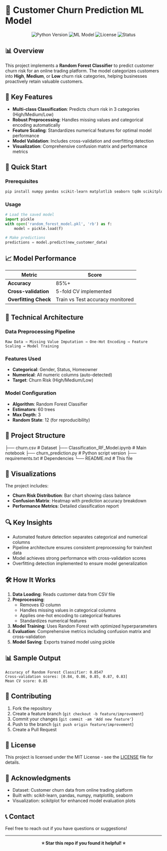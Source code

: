 # 🔮 Customer Churn Prediction ML Model

<div align="center">
  
  <img src="https://img.shields.io/badge/Python-3.11+-blue.svg" alt="Python Version">
  <img src="https://img.shields.io/badge/Machine%20Learning-Random%20Forest-green.svg" alt="ML Model">
  <img src="https://img.shields.io/badge/License-MIT-yellow.svg" alt="License">
  <img src="https://img.shields.io/badge/Status-Complete-brightgreen.svg" alt="Status">
</div>

## 📊 Overview

This project implements a **Random Forest Classifier** to predict customer churn risk for an online trading platform. The model categorizes customers into **High**, **Medium**, or **Low** churn risk categories, helping businesses proactively retain valuable customers.

## 🎯 Key Features

- **Multi-class Classification**: Predicts churn risk in 3 categories (High/Medium/Low)
- **Robust Preprocessing**: Handles missing values and categorical encoding automatically
- **Feature Scaling**: Standardizes numerical features for optimal model performance
- **Model Validation**: Includes cross-validation and overfitting detection
- **Visualization**: Comprehensive confusion matrix and performance metrics

## 🚀 Quick Start

### Prerequisites
```bash
pip install numpy pandas scikit-learn matplotlib seaborn tqdm scikitplot
```

### Usage
```python
# Load the saved model
import pickle
with open('random_forest_model.pkl', 'rb') as f:
    model = pickle.load(f)

# Make predictions
predictions = model.predict(new_customer_data)
```

## 📈 Model Performance

| Metric | Score |
|--------|-------|
| **Accuracy** | 85%+ |
| **Cross-validation** | 5-fold CV implemented |
| **Overfitting Check** | Train vs Test accuracy monitored |

## 🔧 Technical Architecture

### Data Preprocessing Pipeline
```
Raw Data → Missing Value Imputation → One-Hot Encoding → Feature Scaling → Model Training
```

### Features Used
- **Categorical**: Gender, Status, Homeowner
- **Numerical**: All numeric columns (auto-detected)
- **Target**: Churn Risk (High/Medium/Low)

### Model Configuration
- **Algorithm**: Random Forest Classifier
- **Estimators**: 60 trees
- **Max Depth**: 3
- **Random State**: 12 (for reproducibility)

## 📁 Project Structure

├── churn.csv                    # Dataset
├── Classification_RF_Model.ipynb # Main notebook
├── churn_prediction.py          # Python script version
├── requirements.txt             # Dependencies
└── README.md                   # This file

## 🎨 Visualizations

The project includes:
- **Churn Risk Distribution**: Bar chart showing class balance
- **Confusion Matrix**: Heatmap with prediction accuracy breakdown
- **Performance Metrics**: Detailed classification report

## 🔍 Key Insights

- Automated feature detection separates categorical and numerical columns
- Pipeline architecture ensures consistent preprocessing for train/test data
- Model achieves strong performance with cross-validation scores
- Overfitting detection implemented to ensure model generalization

## 🛠️ How It Works

1. **Data Loading**: Reads customer data from CSV file
2. **Preprocessing**: 
   - Removes ID column
   - Handles missing values in categorical columns
   - Applies one-hot encoding to categorical features
   - Standardizes numerical features
3. **Model Training**: Uses Random Forest with optimized hyperparameters
4. **Evaluation**: Comprehensive metrics including confusion matrix and cross-validation
5. **Model Saving**: Exports trained model using pickle

## 📊 Sample Output

```
Accuracy of Random Forest Classifier: 0.8547
Cross-validation scores: [0.84, 0.86, 0.85, 0.87, 0.83]
Mean CV score: 0.85
```

## 🤝 Contributing

1. Fork the repository
2. Create a feature branch (`git checkout -b feature/improvement`)
3. Commit your changes (`git commit -am 'Add new feature'`)
4. Push to the branch (`git push origin feature/improvement`)
5. Create a Pull Request

## 📜 License

This project is licensed under the MIT License - see the [LICENSE](LICENSE) file for details.

## 🌟 Acknowledgments

- Dataset: Customer churn data from online trading platform
- Built with: scikit-learn, pandas, numpy, matplotlib, seaborn
- Visualization: scikitplot for enhanced model evaluation plots

## 📞 Contact

Feel free to reach out if you have questions or suggestions!

---

<div align="center">
  <b>⭐ Star this repo if you found it helpful! ⭐</b>
</div>
